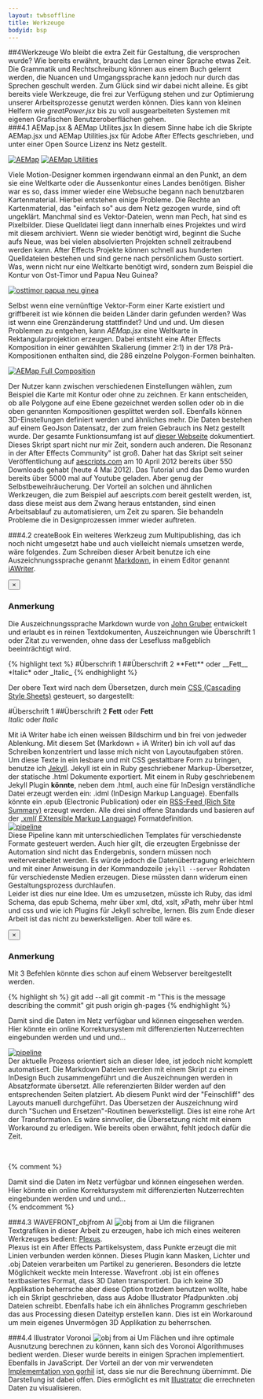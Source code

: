 ```yaml
---
layout: twbsoffline
title: Werkzeuge
bodyid: bsp
---
```

<a name="12"></a>
##4Werkzeuge
Wo bleibt die extra Zeit für Gestaltung, die versprochen wurde? Wie bereits erwähnt, braucht das Lernen einer Sprache etwas Zeit. Die Grammatik und Rechtschreibung können aus einem Buch gelernt werden, die Nuancen und Umgangssprache kann jedoch nur durch das Sprechen geschult werden. Zum Glück sind wir dabei nicht alleine. Es gibt bereits viele Werkzeuge, die frei zur Verfügung stehen und zur Optimierung unserer Arbeitsprozesse genutzt werden können. Dies kann von kleinen Helfern wie _greatPower.jsx_ bis zu voll ausgearbeiteten Systemen mit eigenen Grafischen Benutzeroberflächen gehen.  
<a name="99"></a>
###4.1 AEMap.jsx & AEMap Utilites.jsx
In diesem Sinne habe ich die Skripte AEMap.jsx und AEMap Utilities.jsx für Adobe After Effects geschrieben, und unter einer Open Source Lizenz ins Netz gestellt.  

[![AEMap](images/aemapuis_thumb.jpg)](images/aemapuis.jpg)
[![AEMap Utilities](images/aemaputilities_thumb.jpg)](images/aemaputilities.jpg)  

Viele Motion-Designer kommen irgendwann einmal an den Punkt, an dem sie eine Weltkarte oder die Aussenkontur eines Landes benötigen. Bisher war es so, dass immer wieder eine Websuche begann nach benutzbaren Kartenmaterial. Hierbei entstehen einige Probleme. Die Rechte an Kartenmaterial, das "einfach so" aus dem Netz gezogen wurde, sind oft ungeklärt. Manchmal sind es Vektor-Dateien, wenn man Pech, hat sind es Pixelbilder. Diese Quelldatei liegt dann innerhalb eines Projektes und wird mit diesem archiviert. Wenn sie wieder benötigt wird, beginnt die Suche aufs Neue, was bei vielen absolvierten Projekten schnell zeitraubend werden kann. After Effects Projekte können schnell aus hunderten Quelldateien bestehen und sind gerne nach persönlichem Gusto sortiert. Was, wenn nicht nur eine Weltkarte benötigt wird, sondern zum Beispiel die Kontur von Ost-Timor und Papua Neu Guinea?  

[![osttimor papua neu ginea](images/ostimorpaua_01_thumb.jpg)](images/ostimorpaua_01.jpg)  

Selbst wenn eine vernünftige Vektor-Form einer Karte existiert und griffbereit ist wie können die beiden Länder darin gefunden werden? Was ist wenn eine Grenzänderung stattfindet? Und und und. Um diesen Problemen zu entgehen, kann _AEMap.jsx_ eine Weltkarte in Rektangularprojektion erzeugen. Dabei entsteht eine After Effects Komposition in einer gewählten Skalierung (immer 2:1) in der 178 Prä-Kompositionen enthalten sind, die 286 einzelne Polygon-Formen beinhalten.  

[![AEMap Full Composition](images/aemapfullcomp_thumb.jpg)](images/aemapfullcomp.jpg)  

Der Nutzer kann zwischen verschiedenen Einstellungen wählen, zum Beispiel die Karte mit Kontur oder ohne zu zeichnen. Er kann entscheiden, ob alle Polygone auf eine Ebene gezeichnet werden sollen oder ob in die oben genannten Kompositionen gesplittet werden soll. Ebenfalls können 3D-Einstellungen definiert werden und ähnliches mehr. Die Daten bestehen auf einem GeoJson Datensatz, der zum freien Gebrauch ins Netz gestellt wurde. Der gesamte Funktionsumfang ist auf [dieser Webseite](http://fabiantheblind.github.com/AEMap/) dokumentiert. Dieses Skript spart nicht nur mir Zeit, sondern auch anderen. Die Resonanz in der After Effects Community" ist groß. Daher hat das Skript seit seiner Veröffentlichung auf [aescripts.com](http://aescripts.com/aemap/) am 10 April 2012 bereits über 550 Downloads gehabt (heute 4 Mai 2012). Das Tutorial und das Demo wurden bereits über 5000 mal auf Youtube geladen. Aber genug der Selbstbeweihräucherung. Der Vorteil an solchen und ähnlichen Werkzeugen, die zum Beispiel auf aescripts.com bereit gestellt werden, ist, dass diese meist aus dem Zwang heraus entstanden, sind einen Arbeitsablauf zu automatisieren, um Zeit zu sparen. Sie behandeln Probleme die in Designprozessen immer wieder auftreten.
  

<a name="98"></a>
###4.2 createBook
Ein weiteres Werkzeug zum Multipublishing, das ich noch nicht umgesetzt habe und auch vielleicht niemals umsetzen werde, wäre folgendes. Zum Schreiben dieser Arbeit benutze ich eine Auszeichnungssprache genannt [Markdown](http://daringfireball.net/projects/markdown/), in einem Editor genannt [iAWriter](http://www.iawriter.com/). <a data-toggle="modal" href="#myModal1" ><i class="icon-asterisk"></i></a>
<div class="modal fade" id="myModal1">
    <script type="text/javascript">$(this).modal('hide');</script>
  <div class="modal-header">
    <button class="close" data-dismiss="modal">×</button>
    <h3>Anmerkung</h3>
  </div>
  <div class="modal-body">
    <p>Die Auszeichnungssprache Markdown wurde von <a href="http://daringfireball.net/">John Gruber</a> entwickelt und erlaubt es in reinen Textdokumenten, Auszeichnungen wie Überschrift 1 oder Zitat zu verwenden, ohne dass der Lesefluss maßgeblich beeinträchtigt wird.</p>
  </div>
</div>
{% highlight text %}  
#Überschrift 1
##Überschrift 2
**Fett** oder __Fett__  
*Italic* oder _Italic_  
{% endhighlight %}  

Der obere Text wird nach dem Übersetzen, durch mein [CSS (Cascading Style Sheets)](http://www.w3schools.com/css/css_intro.asp) gesteuert, so dargestellt:

#Überschrift 1
##Überschrift 2
**Fett** oder __Fett__  
*Italic* oder _Italic_  

Mit iA Writer habe ich einen weissen Bildschirm und bin frei von jedweder Ablenkung. Mit diesem Set (Markdown + iA Writer) bin ich voll auf das Schreiben konzentriert und lasse mich nicht von Layoutaufgaben stören. Um diese Texte in ein lesbare und mit CSS gestaltbare Form zu bringen, benutze ich [Jekyll](http://jekyllrb.com/). Jekyll ist ein in Ruby geschriebener Markup-Übersetzer, der statische .html Dokumente exportiert. Mit einem in Ruby geschriebenem Jekyll Plugin **könnte**, neben dem .html, auch eine für InDesign verständliche Datei erzeugt werden ein: .idml (InDesign Markup Language). Ebenfalls könnte ein .epub (Electronic Publication) oder ein [RSS-Feed (Rich Site Summary)](http://www.whatisrss.com/) erzeugt werden. Alle drei sind offene Standards und basieren auf der [.xml( EXtensible Markup Language)](http://www.w3schools.com/xml/xml_whatis.asp) Formatdefinition.  
[![pipeline](images/pipeline_dream_thumb.jpg)](images/pipeline_dream.jpg)  
Diese Pipeline kann mit unterschiedlichen Templates für verschiedenste Formate gesteuert werden. Auch hier gilt, die erzeugten Ergebnisse der Automation sind nicht das Endergebnis, sondern müssen noch weiterverabeitet werden. Es würde jedoch die Datenübertragung erleichtern und mit einer Anweisung in der Kommandozeile `jekyll --server` Rohdaten für verschiedenste Medien erzeugen. <a data-toggle="modal" href="#myModal2" ><i class="icon-asterisk"></i></a>  Diese müssten dann widerum einen Gestaltungsprozess durchlaufen.  
Leider ist dies nur eine Idee. Um es umzusetzen, müsste ich Ruby, das idml Schema, das epub Schema, mehr über xml, dtd, xslt, xPath, mehr über html und css und wie ich Plugins für Jekyll schreibe, lernen. Bis zum Ende dieser Arbeit ist das nicht zu bewerkstelligen. Aber toll wäre es.  
<div class="modal fade" id="myModal2">
    <script type="text/javascript">$(this).modal('hide');</script>
  <div class="modal-header">
    <button class="close" data-dismiss="modal">×</button>
    <h3>Anmerkung</h3>
  </div>
  <div class="modal-body">
    <p>Mit 3 Befehlen könnte dies schon auf einem Webserver bereitgestellt werden.  

  {% highlight sh %}
  git add --all
  git commit -m "This is the message describing the commit"
  git push origin gh-pages
  {% endhighlight %}

Damit sind die Daten im Netz verfügbar und können eingesehen werden. Hier könnte ein online Korrektursystem mit differenzierten Nutzerrechten eingebunden werden und und und…</p>
  </div>
</div>  

[![pipeline](images/pipeline_thumb.jpg)](images/pipeline.jpg)  
Der aktuelle Prozess orientiert sich an dieser Idee, ist jedoch nicht komplett automatisert. Die Markdown Dateien werden mit einem Skript zu einem InDesign Buch zusammengeführt und die Auszeichnungen werden in Absatzformate übersetzt. Alle referenzierten Bilder werden auf den entsprechenden Seiten platziert. Ab diesem Punkt wird der "Feinschliff" des Layouts manuell durchgeführt. Das Übersetzen der Auszeichnung wird durch "Suchen und Ersetzen"-Routinen bewerkstelligt. Dies ist eine rohe Art der Transformation. Es wäre sinnvoller, die Übersetzung nicht mit einem Workaround zu erledigen. Wie bereits oben erwähnt, fehlt jedoch dafür die Zeit.  

<script src="https://gist.github.com/2659939.js?file=createBook.jsx"></script><br>

{% comment %}
[^markdown]: Die Auszeichnungssprache Markdown wurde von [John Gruber](http://daringfireball.net/) entwickelt und erlaubt es in reinem Textdokumenten Auszeichnungen wie Überschrift 1 oder Zitat zu verwenden ohne dass der Lesefluß maßgeblich beeinträchtigt wird.  

[^jekyll]: ?]Mit 4 Befehlen könnte dies schon auf einem Webserver bereitgestellt werden.  

	{% highlight sh %}
	jekyll --server
	git add --all
	git commit -m "This is the message describing the commit"
	git push origin master
	{% endhighlight %}

Damit sind die Daten im Netz verfügbar und können eingesehen werden. Hier könnte ein online Korrektursystem mit differenzierten Nutzerrechten eingebunden werden und und und...  
{% endcomment %}

<a name="94"></a>
###4.3 WAVEFRONT_objfrom AI
![obj from ai](images/objfromai.jpg)
Um die filigranen Textgrafiken in dieser Arbeit zu erzeugen, habe ich mich eines weiteren Werkzeuges bedient: [Plexus](http://aescripts.com/plexus/).  
Plexus ist ein After Effects Partikelsystem, dass Punkte erzeugt die mit Linien verbunden werden können. Dieses Plugin kann Masken, Lichter und .obj Dateien verarbeiten um Partikel zu generieren. Besonders die letzte Möglichkeit weckte mein Interesse. Wavefront .obj ist ein offenes textbasiertes Format, dass 3D Daten transportiert. Da ich keine 3D Applikation beherrsche aber diese Option trotzdem benutzen wollte, habe ich ein Skript geschrieben, dass aus Adobe Illustrator Pfadpunkten .obj Dateien schreibt. Ebenfalls habe ich ein ähnliches Programm geschrieben das aus Processing diesen Dateityp erstellen kann. Dies ist ein Workaround um mein eigenes Unvermögen 3D Applikation zu beherrschen.   
<script src="https://gist.github.com/2103355.js"> </script>   

<a name="93"></a>
###4.4 Illustrator Voronoi
![obj from ai](images/voronoifromai.jpg)
Um Flächen und ihre optimale Ausnutzung berechnen zu können, kann sich des Voronoi Algorithmuses bedient werden. Dieser wurde bereits in einigen Sprachen implementiert. Ebenfalls in JavaScript. Der Vorteil an der von mir verwendeten [Implememtation von gorhil](https://github.com/gorhill/Javascript-Voronoi) ist, dass sie nur die Berechnung übernimmt. Die Darstellung ist dabei offen. Dies ermöglicht es mit [Illustrator](http://fabiantheblind.github.com/Illustrator-Javascript-Voronoi/) die errechneten Daten zu visualisieren.
